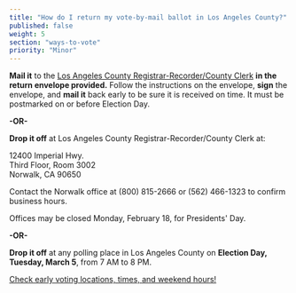```yaml
---
title: "How do I return my vote-by-mail ballot in Los Angeles County?"
published: false
weight: 5
section: "ways-to-vote"
priority: "Minor"
---
```


**Mail it** to the [Los Angeles County Registrar-Recorder/County Clerk](https://lavote.net/home/voting-elections/voting-options/vote-by-mail/apply-to-vote-by-mail) **in the return envelope provided.** Follow the instructions on the envelope, **sign** the envelope, and **mail it** back early to be sure it is received on time. It must be postmarked on or before Election Day.  

**-OR-**  

**Drop it off** at Los Angeles County Registrar-Recorder/County Clerk at:  

  12400 Imperial Hwy.  
  Third Floor, Room 3002  
  Norwalk, CA 90650  
	
Contact the Norwalk office at (800) 815-2666 or (562) 466-1323 to confirm business hours.  

Offices may be closed Monday, February 18, for Presidents' Day.

**-OR-**  

**Drop it off** at any polling place in Los Angeles County on **Election Day, Tuesday, March 5**, from 7 AM to 8 PM.  

[Check early voting locations, times, and weekend hours!](https://www.lavote.net/home/voting-elections/voting-options/early-voting)  
